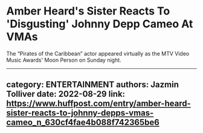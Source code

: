 # Amber Heard's Sister Reacts To 'Disgusting' Johnny Depp Cameo At VMAs

The “Pirates of the Caribbean” actor appeared virtually as the MTV Video Music Awards' Moon Person on Sunday night.

---
category: ENTERTAINMENT
authors: Jazmin Tolliver
date: 2022-08-29
link: https://www.huffpost.com/entry/amber-heard-sister-reacts-to-johnny-depps-vmas-cameo_n_630cf4fae4b088f742365be6
---

